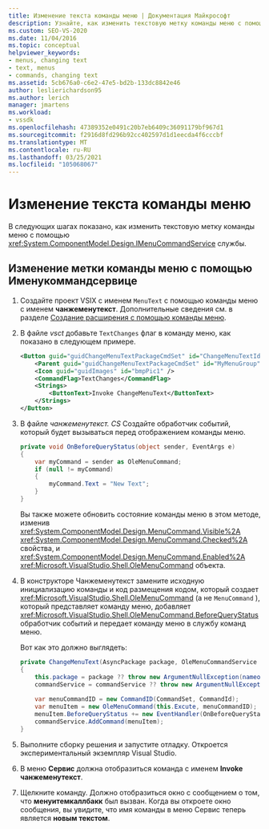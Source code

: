 ```yaml
---
title: Изменение текста команды меню | Документация Майкрософт
description: Узнайте, как изменить текстовую метку команды меню с помощью службы Именукоммандсервице, просмотрев этот пример кода.
ms.custom: SEO-VS-2020
ms.date: 11/04/2016
ms.topic: conceptual
helpviewer_keywords:
- menus, changing text
- text, menus
- commands, changing text
ms.assetid: 5cb676a0-c6e2-47e5-bd2b-133dc8842e46
author: leslierichardson95
ms.author: lerich
manager: jmartens
ms.workload:
- vssdk
ms.openlocfilehash: 47389352e0491c20b7eb6409c36091179bf967d1
ms.sourcegitcommit: f2916d8fd296b92cc402597d1d1eecda4f6cccbf
ms.translationtype: MT
ms.contentlocale: ru-RU
ms.lasthandoff: 03/25/2021
ms.locfileid: "105068067"
---
```

# <a name="change-the-text-of-a-menu-command"></a>Изменение текста команды меню
В следующих шагах показано, как изменить текстовую метку команды меню с помощью <xref:System.ComponentModel.Design.IMenuCommandService> службы.

## <a name="changing-a-menu-command-label-with-the-imenucommandservice"></a>Изменение метки команды меню с помощью Именукоммандсервице

1. Создайте проект VSIX с именем `MenuText` с помощью команды меню с именем **чанжеменутекст**. Дополнительные сведения см. в разделе [Создание расширения с помощью команды меню](../extensibility/creating-an-extension-with-a-menu-command.md).

2. В файле *vsct* добавьте `TextChanges` флаг в команду меню, как показано в следующем примере.

    ```xml
    <Button guid="guidChangeMenuTextPackageCmdSet" id="ChangeMenuTextId" priority="0x0100" type="Button">
        <Parent guid="guidChangeMenuTextPackageCmdSet" id="MyMenuGroup" />
        <Icon guid="guidImages" id="bmpPic1" />
        <CommandFlag>TextChanges</CommandFlag>
        <Strings>
            <ButtonText>Invoke ChangeMenuText</ButtonText>
        </Strings>
    </Button>
    ```

3. В файле *чанжеменутекст. CS* Создайте обработчик событий, который будет вызываться перед отображением команды меню.

    ```csharp
    private void OnBeforeQueryStatus(object sender, EventArgs e)
    {
        var myCommand = sender as OleMenuCommand;
        if (null != myCommand)
        {
            myCommand.Text = "New Text";
        }
    }
    ```

    Вы также можете обновить состояние команды меню в этом методе, изменив <xref:System.ComponentModel.Design.MenuCommand.Visible%2A> <xref:System.ComponentModel.Design.MenuCommand.Checked%2A> свойства, и <xref:System.ComponentModel.Design.MenuCommand.Enabled%2A> <xref:Microsoft.VisualStudio.Shell.OleMenuCommand> объекта.

4. В конструкторе Чанжеменутекст замените исходную инициализацию команды и код размещения кодом, который создает <xref:Microsoft.VisualStudio.Shell.OleMenuCommand> (а не `MenuCommand` ), который представляет команду меню, добавляет <xref:Microsoft.VisualStudio.Shell.OleMenuCommand.BeforeQueryStatus> обработчик событий и передает команду меню в службу команд меню.

    Вот как это должно выглядеть:

    ```csharp
    private ChangeMenuText(AsyncPackage package, OleMenuCommandService commandService)
    {
        this.package = package ?? throw new ArgumentNullException(nameof(package));
        commandService = commandService ?? throw new ArgumentNullException(nameof(commandService));
        
        var menuCommandID = new CommandID(CommandSet, CommandId);
        var menuItem = new OleMenuCommand(this.Excute, menuCommandID);
        menuItem.BeforeQueryStatus += new EventHandler(OnBeforeQueryStatus);
        commandService.AddCommand(menuItem);
    }
    ```

5. Выполните сборку решения и запустите отладку. Откроется экспериментальный экземпляр Visual Studio.

6. В меню **Сервис** должна отобразиться команда с именем **Invoke чанжеменутекст**.

7. Щелкните команду. Должно отобразиться окно с сообщением о том, что **менуитемкаллбакк** был вызван. Когда вы откроете окно сообщения, вы увидите, что имя команды в меню Сервис теперь является **новым текстом**.
